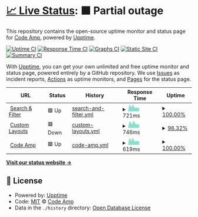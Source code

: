 # [📈 Live Status](https://Code-Amp.github.io/uptime): <!--live status--> **🟧 Partial outage**

This repository contains the open-source uptime monitor and status page for [Code Amp](https://Code-Amp.github.io/uptime), powered by [Upptime](https://github.com/upptime/upptime).

[![Uptime CI](https://github.com/Code-Amp/uptime/workflows/Uptime%20CI/badge.svg)](https://github.com/Code-Amp/uptime/actions?query=workflow%3A%22Uptime+CI%22)
[![Response Time CI](https://github.com/Code-Amp/uptime/workflows/Response%20Time%20CI/badge.svg)](https://github.com/Code-Amp/uptime/actions?query=workflow%3A%22Response+Time+CI%22)
[![Graphs CI](https://github.com/Code-Amp/uptime/workflows/Graphs%20CI/badge.svg)](https://github.com/Code-Amp/uptime/actions?query=workflow%3A%22Graphs+CI%22)
[![Static Site CI](https://github.com/Code-Amp/uptime/workflows/Static%20Site%20CI/badge.svg)](https://github.com/Code-Amp/uptime/actions?query=workflow%3A%22Static+Site+CI%22)
[![Summary CI](https://github.com/Code-Amp/uptime/workflows/Summary%20CI/badge.svg)](https://github.com/Code-Amp/uptime/actions?query=workflow%3A%22Summary+CI%22)

With [Upptime](https://upptime.js.org), you can get your own unlimited and free uptime monitor and status page, powered entirely by a GitHub repository. We use [Issues](https://github.com/Code-Amp/uptime/issues) as incident reports, [Actions](https://github.com/Code-Amp/uptime/actions) as uptime monitors, and [Pages](https://Code-Amp.github.io/uptime) for the status page.

<!--start: status pages-->
<!-- This summary is generated by Upptime (https://github.com/upptime/upptime) -->
<!-- Do not edit this manually, your changes will be overwritten -->
<!-- prettier-ignore -->
| URL | Status | History | Response Time | Uptime |
| --- | ------ | ------- | ------------- | ------ |
| <img alt="" src="https://favicons.githubusercontent.com/searchandfilter.com" height="13"> [Search & Filter](https://searchandfilter.com) | 🟩 Up | [search-and-filter.yml](https://github.com/Code-Amp/uptime/commits/HEAD/history/search-and-filter.yml) | <details><summary><img alt="Response time graph" src="./graphs/search-and-filter/response-time-week.png" height="20"> 721ms</summary><br><a href="https://Code-Amp.github.io/uptime/history/search-and-filter"><img alt="Response time 1129" src="https://img.shields.io/endpoint?url=https%3A%2F%2Fraw.githubusercontent.com%2FCode-Amp%2Fuptime%2FHEAD%2Fapi%2Fsearch-and-filter%2Fresponse-time.json"></a><br><a href="https://Code-Amp.github.io/uptime/history/search-and-filter"><img alt="24-hour response time 575" src="https://img.shields.io/endpoint?url=https%3A%2F%2Fraw.githubusercontent.com%2FCode-Amp%2Fuptime%2FHEAD%2Fapi%2Fsearch-and-filter%2Fresponse-time-day.json"></a><br><a href="https://Code-Amp.github.io/uptime/history/search-and-filter"><img alt="7-day response time 721" src="https://img.shields.io/endpoint?url=https%3A%2F%2Fraw.githubusercontent.com%2FCode-Amp%2Fuptime%2FHEAD%2Fapi%2Fsearch-and-filter%2Fresponse-time-week.json"></a><br><a href="https://Code-Amp.github.io/uptime/history/search-and-filter"><img alt="30-day response time 972" src="https://img.shields.io/endpoint?url=https%3A%2F%2Fraw.githubusercontent.com%2FCode-Amp%2Fuptime%2FHEAD%2Fapi%2Fsearch-and-filter%2Fresponse-time-month.json"></a><br><a href="https://Code-Amp.github.io/uptime/history/search-and-filter"><img alt="1-year response time 1129" src="https://img.shields.io/endpoint?url=https%3A%2F%2Fraw.githubusercontent.com%2FCode-Amp%2Fuptime%2FHEAD%2Fapi%2Fsearch-and-filter%2Fresponse-time-year.json"></a></details> | <details><summary><a href="https://Code-Amp.github.io/uptime/history/search-and-filter">100.00%</a></summary><a href="https://Code-Amp.github.io/uptime/history/search-and-filter"><img alt="All-time uptime 99.97%" src="https://img.shields.io/endpoint?url=https%3A%2F%2Fraw.githubusercontent.com%2FCode-Amp%2Fuptime%2FHEAD%2Fapi%2Fsearch-and-filter%2Fuptime.json"></a><br><a href="https://Code-Amp.github.io/uptime/history/search-and-filter"><img alt="24-hour uptime 100.00%" src="https://img.shields.io/endpoint?url=https%3A%2F%2Fraw.githubusercontent.com%2FCode-Amp%2Fuptime%2FHEAD%2Fapi%2Fsearch-and-filter%2Fuptime-day.json"></a><br><a href="https://Code-Amp.github.io/uptime/history/search-and-filter"><img alt="7-day uptime 100.00%" src="https://img.shields.io/endpoint?url=https%3A%2F%2Fraw.githubusercontent.com%2FCode-Amp%2Fuptime%2FHEAD%2Fapi%2Fsearch-and-filter%2Fuptime-week.json"></a><br><a href="https://Code-Amp.github.io/uptime/history/search-and-filter"><img alt="30-day uptime 100.00%" src="https://img.shields.io/endpoint?url=https%3A%2F%2Fraw.githubusercontent.com%2FCode-Amp%2Fuptime%2FHEAD%2Fapi%2Fsearch-and-filter%2Fuptime-month.json"></a><br><a href="https://Code-Amp.github.io/uptime/history/search-and-filter"><img alt="1-year uptime 99.97%" src="https://img.shields.io/endpoint?url=https%3A%2F%2Fraw.githubusercontent.com%2FCode-Amp%2Fuptime%2FHEAD%2Fapi%2Fsearch-and-filter%2Fuptime-year.json"></a></details>
| <img alt="" src="https://favicons.githubusercontent.com/customlayouts.com" height="13"> [Custom Layouts](https://customlayouts.com) | 🟥 Down | [custom-layouts.yml](https://github.com/Code-Amp/uptime/commits/HEAD/history/custom-layouts.yml) | <details><summary><img alt="Response time graph" src="./graphs/custom-layouts/response-time-week.png" height="20"> 746ms</summary><br><a href="https://Code-Amp.github.io/uptime/history/custom-layouts"><img alt="Response time 882" src="https://img.shields.io/endpoint?url=https%3A%2F%2Fraw.githubusercontent.com%2FCode-Amp%2Fuptime%2FHEAD%2Fapi%2Fcustom-layouts%2Fresponse-time.json"></a><br><a href="https://Code-Amp.github.io/uptime/history/custom-layouts"><img alt="24-hour response time 0" src="https://img.shields.io/endpoint?url=https%3A%2F%2Fraw.githubusercontent.com%2FCode-Amp%2Fuptime%2FHEAD%2Fapi%2Fcustom-layouts%2Fresponse-time-day.json"></a><br><a href="https://Code-Amp.github.io/uptime/history/custom-layouts"><img alt="7-day response time 746" src="https://img.shields.io/endpoint?url=https%3A%2F%2Fraw.githubusercontent.com%2FCode-Amp%2Fuptime%2FHEAD%2Fapi%2Fcustom-layouts%2Fresponse-time-week.json"></a><br><a href="https://Code-Amp.github.io/uptime/history/custom-layouts"><img alt="30-day response time 949" src="https://img.shields.io/endpoint?url=https%3A%2F%2Fraw.githubusercontent.com%2FCode-Amp%2Fuptime%2FHEAD%2Fapi%2Fcustom-layouts%2Fresponse-time-month.json"></a><br><a href="https://Code-Amp.github.io/uptime/history/custom-layouts"><img alt="1-year response time 882" src="https://img.shields.io/endpoint?url=https%3A%2F%2Fraw.githubusercontent.com%2FCode-Amp%2Fuptime%2FHEAD%2Fapi%2Fcustom-layouts%2Fresponse-time-year.json"></a></details> | <details><summary><a href="https://Code-Amp.github.io/uptime/history/custom-layouts">96.32%</a></summary><a href="https://Code-Amp.github.io/uptime/history/custom-layouts"><img alt="All-time uptime 99.90%" src="https://img.shields.io/endpoint?url=https%3A%2F%2Fraw.githubusercontent.com%2FCode-Amp%2Fuptime%2FHEAD%2Fapi%2Fcustom-layouts%2Fuptime.json"></a><br><a href="https://Code-Amp.github.io/uptime/history/custom-layouts"><img alt="24-hour uptime 74.24%" src="https://img.shields.io/endpoint?url=https%3A%2F%2Fraw.githubusercontent.com%2FCode-Amp%2Fuptime%2FHEAD%2Fapi%2Fcustom-layouts%2Fuptime-day.json"></a><br><a href="https://Code-Amp.github.io/uptime/history/custom-layouts"><img alt="7-day uptime 96.32%" src="https://img.shields.io/endpoint?url=https%3A%2F%2Fraw.githubusercontent.com%2FCode-Amp%2Fuptime%2FHEAD%2Fapi%2Fcustom-layouts%2Fuptime-week.json"></a><br><a href="https://Code-Amp.github.io/uptime/history/custom-layouts"><img alt="30-day uptime 99.15%" src="https://img.shields.io/endpoint?url=https%3A%2F%2Fraw.githubusercontent.com%2FCode-Amp%2Fuptime%2FHEAD%2Fapi%2Fcustom-layouts%2Fuptime-month.json"></a><br><a href="https://Code-Amp.github.io/uptime/history/custom-layouts"><img alt="1-year uptime 99.90%" src="https://img.shields.io/endpoint?url=https%3A%2F%2Fraw.githubusercontent.com%2FCode-Amp%2Fuptime%2FHEAD%2Fapi%2Fcustom-layouts%2Fuptime-year.json"></a></details>
| <img alt="" src="https://favicons.githubusercontent.com/codeamp.com" height="13"> [Code Amp](https://codeamp.com) | 🟩 Up | [code-amp.yml](https://github.com/Code-Amp/uptime/commits/HEAD/history/code-amp.yml) | <details><summary><img alt="Response time graph" src="./graphs/code-amp/response-time-week.png" height="20"> 619ms</summary><br><a href="https://Code-Amp.github.io/uptime/history/code-amp"><img alt="Response time 766" src="https://img.shields.io/endpoint?url=https%3A%2F%2Fraw.githubusercontent.com%2FCode-Amp%2Fuptime%2FHEAD%2Fapi%2Fcode-amp%2Fresponse-time.json"></a><br><a href="https://Code-Amp.github.io/uptime/history/code-amp"><img alt="24-hour response time 495" src="https://img.shields.io/endpoint?url=https%3A%2F%2Fraw.githubusercontent.com%2FCode-Amp%2Fuptime%2FHEAD%2Fapi%2Fcode-amp%2Fresponse-time-day.json"></a><br><a href="https://Code-Amp.github.io/uptime/history/code-amp"><img alt="7-day response time 619" src="https://img.shields.io/endpoint?url=https%3A%2F%2Fraw.githubusercontent.com%2FCode-Amp%2Fuptime%2FHEAD%2Fapi%2Fcode-amp%2Fresponse-time-week.json"></a><br><a href="https://Code-Amp.github.io/uptime/history/code-amp"><img alt="30-day response time 833" src="https://img.shields.io/endpoint?url=https%3A%2F%2Fraw.githubusercontent.com%2FCode-Amp%2Fuptime%2FHEAD%2Fapi%2Fcode-amp%2Fresponse-time-month.json"></a><br><a href="https://Code-Amp.github.io/uptime/history/code-amp"><img alt="1-year response time 766" src="https://img.shields.io/endpoint?url=https%3A%2F%2Fraw.githubusercontent.com%2FCode-Amp%2Fuptime%2FHEAD%2Fapi%2Fcode-amp%2Fresponse-time-year.json"></a></details> | <details><summary><a href="https://Code-Amp.github.io/uptime/history/code-amp">100.00%</a></summary><a href="https://Code-Amp.github.io/uptime/history/code-amp"><img alt="All-time uptime 100.00%" src="https://img.shields.io/endpoint?url=https%3A%2F%2Fraw.githubusercontent.com%2FCode-Amp%2Fuptime%2FHEAD%2Fapi%2Fcode-amp%2Fuptime.json"></a><br><a href="https://Code-Amp.github.io/uptime/history/code-amp"><img alt="24-hour uptime 100.00%" src="https://img.shields.io/endpoint?url=https%3A%2F%2Fraw.githubusercontent.com%2FCode-Amp%2Fuptime%2FHEAD%2Fapi%2Fcode-amp%2Fuptime-day.json"></a><br><a href="https://Code-Amp.github.io/uptime/history/code-amp"><img alt="7-day uptime 100.00%" src="https://img.shields.io/endpoint?url=https%3A%2F%2Fraw.githubusercontent.com%2FCode-Amp%2Fuptime%2FHEAD%2Fapi%2Fcode-amp%2Fuptime-week.json"></a><br><a href="https://Code-Amp.github.io/uptime/history/code-amp"><img alt="30-day uptime 100.00%" src="https://img.shields.io/endpoint?url=https%3A%2F%2Fraw.githubusercontent.com%2FCode-Amp%2Fuptime%2FHEAD%2Fapi%2Fcode-amp%2Fuptime-month.json"></a><br><a href="https://Code-Amp.github.io/uptime/history/code-amp"><img alt="1-year uptime 100.00%" src="https://img.shields.io/endpoint?url=https%3A%2F%2Fraw.githubusercontent.com%2FCode-Amp%2Fuptime%2FHEAD%2Fapi%2Fcode-amp%2Fuptime-year.json"></a></details>

<!--end: status pages-->

[**Visit our status website →**](https://Code-Amp.github.io/uptime)

## 📄 License

- Powered by: [Upptime](https://github.com/upptime/upptime)
- Code: [MIT](./LICENSE) © [Code Amp](https://Code-Amp.github.io/uptime)
- Data in the `./history` directory: [Open Database License](https://opendatacommons.org/licenses/odbl/1-0/)

